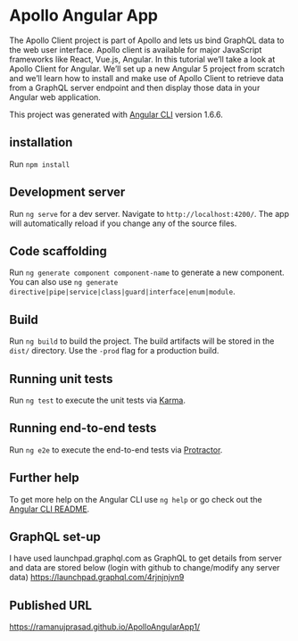 # Apollo Angular App

The Apollo Client project is part of Apollo and lets us bind GraphQL data to the web user interface. Apollo client is available for major JavaScript frameworks like React, Vue.js, Angular. In this tutorial we’ll take a look at Apollo Client for Angular. We’ll set up a new Angular 5 project from scratch and we’ll learn how to install and make use of Apollo Client to retrieve data from a GraphQL server endpoint and then display those data in your Angular web application.

This project was generated with [Angular CLI](https://github.com/angular/angular-cli) version 1.6.6.

## installation

Run `npm install`

## Development server

Run `ng serve` for a dev server. Navigate to `http://localhost:4200/`. The app will automatically reload if you change any of the source files.

## Code scaffolding

Run `ng generate component component-name` to generate a new component. You can also use `ng generate directive|pipe|service|class|guard|interface|enum|module`.

## Build

Run `ng build` to build the project. The build artifacts will be stored in the `dist/` directory. Use the `-prod` flag for a production build.

## Running unit tests

Run `ng test` to execute the unit tests via [Karma](https://karma-runner.github.io).

## Running end-to-end tests

Run `ng e2e` to execute the end-to-end tests via [Protractor](http://www.protractortest.org/).

## Further help

To get more help on the Angular CLI use `ng help` or go check out the [Angular CLI README](https://github.com/angular/angular-cli/blob/master/README.md).

## GraphQL set-up

I have used launchpad.graphql.com as GraphQL to get details from server and data are stored below (login with github to change/modify any server data)
https://launchpad.graphql.com/4rjnjnjvn9

## Published URL

https://ramanujprasad.github.io/ApolloAngularApp1/


